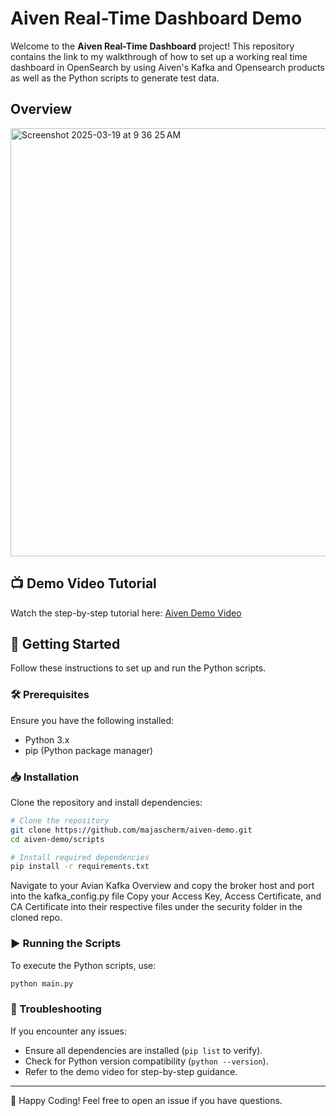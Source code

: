 # Aiven Real-Time Dashboard Demo

Welcome to the **Aiven Real-Time Dashboard** project! This repository contains the link to my walkthrough of how to set up a working real time dashboard in OpenSearch by using Aiven's Kafka and Opensearch products as well as the Python scripts to generate test data. 

## Overview 
<img width="685" alt="Screenshot 2025-03-19 at 9 36 25 AM" src="https://github.com/user-attachments/assets/0c5a56c5-b7d8-464d-92f7-46fecce84327" />

## 📺 Demo Video Tutorial
Watch the step-by-step tutorial here: [Aiven Demo Video](https://youtu.be/1Hf3KYhmZ_w)

## 🚀 Getting Started
Follow these instructions to set up and run the Python scripts.

### 🛠 Prerequisites
Ensure you have the following installed:
- Python 3.x
- pip (Python package manager)

### 📥 Installation
Clone the repository and install dependencies:
```sh
# Clone the repository
git clone https://github.com/majascherm/aiven-demo.git
cd aiven-demo/scripts

# Install required dependencies
pip install -r requirements.txt
```
Navigate to your Avian Kafka Overview and copy the broker host and port into the kafka_config.py file
Copy your Access Key, Access Certificate, and CA Certificate into their respective files under the security folder in the cloned repo. 

### ▶️ Running the Scripts
To execute the Python scripts, use:
```sh
python main.py
```


### 🐞 Troubleshooting
If you encounter any issues:
- Ensure all dependencies are installed (`pip list` to verify).
- Check for Python version compatibility (`python --version`).
- Refer to the demo video for step-by-step guidance.

---
🚀 Happy Coding! Feel free to open an issue if you have questions.

